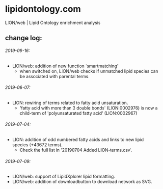 # lipidontology.com
LION/web | Lipid Ontology enrichment analysis

## change log:

###### 2019-09-16:
* LION/web: addition of new function 'smartmatching'
  * when switched on, LION/web checks if unmatched lipid species can be associated with parental terms

###### 2019-08-07:
* LION: rewiring of terms related to fatty acid unsaturation.
  * 'fatty acid with more than 3 double bonds' (LION:0002976) is now a child-term of 'polyunsaturated fatty acid' (LION:0002967)

###### 2019-07-04:
* LION: addition of odd numbered fatty acids and links to new lipid species (+43672 terms).
  * Check the full list in '20190704 Added LION-terms.csv'.
###### 2019-07-09:
* LION/web: support of LipidXplorer lipid formatting.
* LION/web: addition of downloadbutton to download network as SVG.
